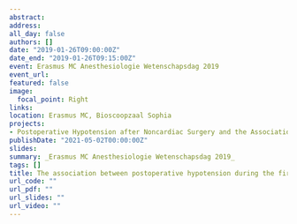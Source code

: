 ```yaml
---
abstract: 
address:
all_day: false
authors: []
date: "2019-01-26T09:00:00Z"
date_end: "2019-01-26T09:15:00Z"
event: Erasmus MC Anesthesiologie Wetenschapsdag 2019
event_url: 
featured: false
image:
  focal_point: Right
links:
location: Erasmus MC, Bioscoopzaal Sophia
projects:
- Postoperative Hypotension after Noncardiac Surgery and the Association with Myocardial Injury
publishDate: "2021-05-02T00:00:00Z"
slides: 
summary: _Erasmus MC Anesthesiologie Wetenschapsdag 2019_
tags: []
title: The association between postoperative hypotension during the first 24 hours after noncardiac surgery and myocardial injury
url_code: ""
url_pdf: ""
url_slides: ""
url_video: ""
---
```


